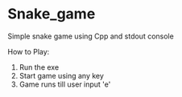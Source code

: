 # Snake_game
Simple snake game using Cpp and stdout console

How to Play:
1. Run the exe
2. Start game using any key
3. Game runs till user input 'e'
